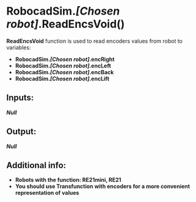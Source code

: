 <h1> RobocadSim.<em>[Chosen robot]</em>.ReadEncsVoid()  </h1>
  
<strong>ReadEncsVoid</strong> function is used to read encoders values from robot to variables:  
<ul>
  <li><strong>RobocadSim.<em>[Chosen robot]</em>.encRight</strong></li> 
  <li><strong>RobocadSim.<em>[Chosen robot]</em>.encLeft</strong></li>
  <li><strong>RobocadSim.<em>[Chosen robot]</em>.encBack</strong></li>
  <li><strong>RobocadSim.<em>[Chosen robot]</em>.encLift</strong></li>
</ul>

<h2><strong> Inputs: </strong></h2>  
<strong><em>Null</em></strong>
  
<h2><strong> Output: </strong></h2>
<strong><em>Null</em></strong>

<h2><strong> Additional info: </strong></h2>
<ul>
<li><strong>Robots with the function: RE21mini, RE21</strong></li>
<li><strong>You should use Transfunction with encoders for a more convenient representation of values</strong></li>
</ul>
